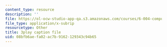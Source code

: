 ```yaml
---
content_type: resource
description: ''
file: https://ol-ocw-studio-app-qa.s3.amazonaws.com/courses/6-004-computation-structures-spring-2017/08bfb6aefa02ac7b9162129343c94b65_qSLkk5o1Mc8.srt
file_type: application/x-subrip
resourcetype: Other
title: 3play caption file
uid: 08bfb6ae-fa02-ac7b-9162-129343c94b65
---
```

